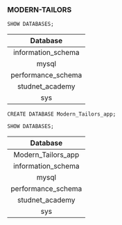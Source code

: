 ### MODERN-TAILORS



```
SHOW DATABASES;
```

| Database           |
|:------------------:|
| information_schema |
| mysql              |
| performance_schema |
| studnet_academy    |
| sys                |



```
CREATE DATABASE Modern_Tailors_app;
```
```
SHOW DATABASES;
```

| Database           |
|:------------------:|
| Modern_Tailors_app |
| information_schema |
| mysql              |
| performance_schema |
| studnet_academy    |
| sys                |

